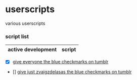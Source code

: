 # userscripts
various userscripts

### script list

|active development|script|
|:-:|:-:|
- [x] [give everyone the blue checkmarks on tumblr](https://github.com/starchyunderscore/userscripts/blob/main/scripts/bluecheckforzvaigzdelasas.js)
- [] [give just zvaigzdelasas the blue checkmarks on tumblr](https://github.com/starchyunderscore/userscripts/blob/main/scripts/bluecheckforzvaigzdelasas.js)
